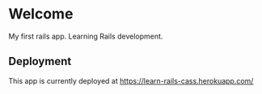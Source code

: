 # Welcome

My first rails app. Learning Rails development.

## Deployment

This app is currently deployed at https://learn-rails-cass.herokuapp.com/